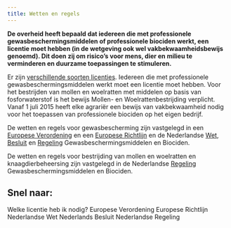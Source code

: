 ```yaml
---
title: Wetten en regels
---
```


**De overheid heeft bepaald dat iedereen die met professionele gewasbeschermingsmiddelen of professionele biociden werkt, een licentie moet hebben (in de wetgeving ook wel vakbekwaamheidsbewijs genoemd). Dit doen zij om risico’s voor mens, dier en milieu te verminderen en duurzame toepassingen te stimuleren.**

Er zijn [verschillende soorten licenties](/licenties/welke-licenties-zijn-er). Iedereen die met professionele gewasbeschermingsmiddelen werkt moet een licentie moet hebben. Voor het bestrijden van mollen en woelratten met middelen op basis van fosforwaterstof is het bewijs Mollen- en Woelrattenbestrijding verplicht. Vanaf 1 juli 2015 heeft elke agrariër een bewijs van vakbekwaamheid nodig voor het toepassen van professionele biociden op het eigen bedrijf.

De wetten en regels voor gewasbescherming zijn vastgelegd in een [Europese Verordening](https://eur-lex.europa.eu/legal-content/NL/TXT/HTML/?uri=CELEX:32009R1107&from=NL) en een [Europese Richtlijn](https://eur-lex.europa.eu/legal-content/NL/TXT/?uri=CELEX:32009L0128) en de Nederlandse [Wet](http://wetten.overheid.nl/BWBR0021670/2018-02-17), [Besluit](http://wetten.overheid.nl/BWBR0022530/2017-11-01) en [Regeling](http://wetten.overheid.nl/BWBR0022545/2018-01-01) Gewasbeschermingsmiddelen en Biociden.

De wetten en regels voor bestrijding van mollen en woelratten en knaagdierbeheersing zijn vastgelegd in de Nederlandse [Regeling](https://wetten.overheid.nl/BWBR0022545/2019-01-01) Gewasbeschermingsmiddelen en Biociden.

## Snel naar:

<link-container>
<link-button to="/licenties/welke-licentie-heb-ik-nodig">Welke licentie heb ik nodig?</link-button>
<link-button to="https://eur-lex.europa.eu/legal-content/NL/TXT/HTML/?uri=CELEX:32009R1107&from=NL">Europese Verordening</link-button>
<link-button to="https://eur-lex.europa.eu/legal-content/NL/TXT/?uri=CELEX:32009L0128">Europese Richtlijn</link-button>
<link-button to="http://wetten.overheid.nl/BWBR0021670/2018-02-17">Nederlandse Wet</link-button>
<link-button to="/licenties/wetten-en-regels/nederlands-besluit">Nederlands Besluit</link-button>
<link-button to="http://wetten.overheid.nl/BWBR0022545/2018-01-01">Nederlandse Regeling</link-button>
</link-container>
